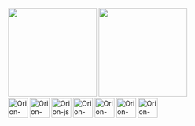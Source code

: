 <div>
  <img height="180em" src="https://github-readme-stats.vercel.app/api?username=orioncavalcante&show_icons=true&theme=radical"/>
  <img height="180em" src="https://github-readme-stats.vercel.app/api/top-langs/?username=orioncavalcante&layout=compact&langs_count=16&theme=radical"/>
</div>
<div>
  <img align="center" alt="Orion-HTML height = "30" width="40" src="https://cdn.jsdelivr.net/gh/devicons/devicon@latest/icons/html5/html5-original.svg"/>
  <img align="center" alt="Orion-CSS height = "30" width="40" src="https://cdn.jsdelivr.net/gh/devicons/devicon@latest/icons/css3/css3-original.svg" />
   <img align="center" alt="Orion-js height = "30" width="40" src="https://cdn.jsdelivr.net/gh/devicons/devicon@latest/icons/javascript/javascript-original.svg" />
  <img align="center" alt="Orion-PHP height = "30" width="40" src="https://cdn.jsdelivr.net/gh/devicons/devicon@latest/icons/php/php-original.svg" />
  <img align="center" alt="Orion-Py height = "30" width="40" src="https://cdn.jsdelivr.net/gh/devicons/devicon@latest/icons/python/python-original.svg" />
  <img align="center" alt="Orion-SQL height = "30" width="40" src="https://cdn.jsdelivr.net/gh/devicons/devicon@latest/icons/mysql/mysql-original-wordmark.svg" />
  <img align="center" alt="Orion-arduino height = "30" width="40" src="https://cdn.jsdelivr.net/gh/devicons/devicon@latest/icons/arduino/arduino-original-wordmark.svg" /> 
</div>

##

  <a href="https://www.linkedin.com/in/orioncavalcante/">
